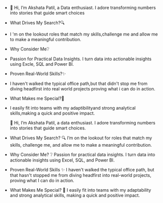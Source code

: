 - 👋 Hi, I’m Akshata Patil, a Data enthusiast. I adore transforming numbers into stories that guide smart choices
- What Drives My Search?🔍
- I 'm on the lookout roles that match my skills,challenge me and allow me to make a meaningful contribution.
- Why Consider Me❔
- Passion for Practical Data Insights. I turn data into actionable insights using Excle, SQL and Power BI.
- Proven Real-World Skills?✨
- I haven't walked the typical office path,but that didn't stop me from diving headfirst into real world projects proving what i can do in action.
- What Makes me Special?🎯
- I easily fit into teams with my adaptibilityand strong analytical skills,making a quick and positive impact.

  👋 Hi, I’m Akshata Patil, a data enthusiast. I adore transforming numbers into stories that guide smart choices.

- What Drives My Search? 🔍
I’m on the lookout for roles that match my skills, challenge me, and allow me to make a meaningful contribution.

- Why Consider Me? ❔
Passion for practical data insights. I turn data into actionable insights using Excel, SQL, and Power BI.

- Proven Real-World Skills ✨
I haven't walked the typical office path, but that hasn't stopped me from diving headfirst into real-world projects, proving what I can do in action.

- What Makes Me Special? 🎯
I easily fit into teams with my adaptability and strong analytical skills, making a quick and positive impact.
<!---
AkshataPatil99/AkshataPatil99 is a ✨ special ✨ repository because its `README.md` (this file) appears on your GitHub profile.
You can click the Preview link to take a look at your changes.
--->
